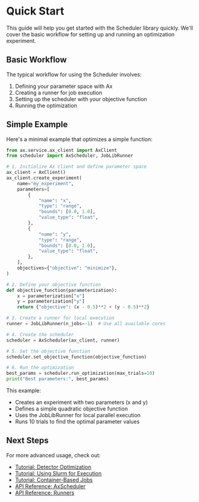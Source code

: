# Quick Start

This guide will help you get started with the Scheduler library quickly. We'll cover the basic workflow for setting up and running an optimization experiment.

## Basic Workflow

The typical workflow for using the Scheduler involves:

1. Defining your parameter space with Ax
2. Creating a runner for job execution
3. Setting up the scheduler with your objective function
4. Running the optimization

## Simple Example

Here's a minimal example that optimizes a simple function:

```python
from ax.service.ax_client import AxClient
from scheduler import AxScheduler, JobLibRunner

# 1. Initialize Ax client and define parameter space
ax_client = AxClient()
ax_client.create_experiment(
    name="my_experiment",
    parameters=[
        {
            "name": "x",
            "type": "range",
            "bounds": [0.0, 1.0],
            "value_type": "float",
        },
        {
            "name": "y",
            "type": "range",
            "bounds": [0.0, 1.0],
            "value_type": "float",
        },
    ],
    objectives={"objective": "minimize"},
)

# 2. Define your objective function
def objective_function(parameterization):
    x = parameterization["x"]
    y = parameterization["y"]
    return {"objective": (x - 0.5)**2 + (y - 0.5)**2}

# 3. Create a runner for local execution
runner = JobLibRunner(n_jobs=-1)  # Use all available cores

# 4. Create the scheduler
scheduler = AxScheduler(ax_client, runner)

# 5. Set the objective function
scheduler.set_objective_function(objective_function)

# 6. Run the optimization
best_params = scheduler.run_optimization(max_trials=10)
print("Best parameters:", best_params)
```

This example:
- Creates an experiment with two parameters (x and y)
- Defines a simple quadratic objective function
- Uses the JobLibRunner for local parallel execution
- Runs 10 trials to find the optimal parameter values

## Next Steps

For more advanced usage, check out:

- [Tutorial: Detector Optimization](tutorials/detector_optimization.md)
- [Tutorial: Using Slurm for Execution](tutorials/slurm_execution.md)
- [Tutorial: Container-Based Jobs](tutorials/container_jobs.md)
- [API Reference: AxScheduler](api/ax_scheduler.md)
- [API Reference: Runners](api/runners.md)
